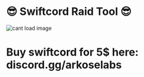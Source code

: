 # 😎 Swiftcord Raid Tool 😎
![cant load image](https://i.imgur.com/fbunsGs.png)  

# **Buy swiftcord for 5$ here: discord.gg/arkoselabs**

